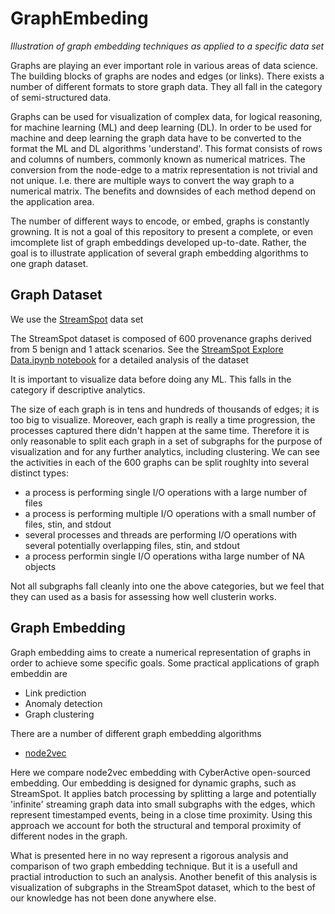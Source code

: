 # GraphEmbeding
<i> Illustration of graph embedding techniques as applied to a specific data set </i>

Graphs are playing an ever important role in various areas of data science. The building blocks of graphs are nodes and edges (or links). There exists a number of different formats to store graph data. They all fall in the category of semi-structured data. 

Graphs can be used for visualization of complex data, for logical reasoning, for machine learning (ML) and deep learning (DL). In order to be used for machine and deep learning the graph data have to be converted to the format the ML and DL algorithms 'understand'. This format consists of rows and columns of numbers, commonly known as numerical matrices. The conversion from the node-edge to a matrix representation is not trivial and not unique. I.e. there are multiple ways to convert the way graph to a numerical matrix. The benefits and downsides of each method depend on the application area. 

The number of different ways to encode, or embed, graphs is constantly growning. It is not a goal of this repository  to present a complete, or even imcomplete list of graph embeddings developed up-to-date. Rather, the goal is to illustrate application of several graph embedding algorithms to one graph dataset. 

## Graph Dataset
We use the  [StreamSpot] data set

[StreamSpot]: https://github.com/sbustreamspot/sbustreamspot-data
The StreamSpot dataset is composed of 600 provenance graphs derived from 5 benign and 1 attack scenarios. 
See the [StreamSpot Explore Data.ipynb notebook](https://github.com/CyberActive/GraphEmbeding/blob/main/StreamSpot%20Explore%20Data.ipynb) for a detailed analysis of the dataset

It is important to visualize data before doing any ML. This falls in the category if descriptive analytics. 

The size of each graph is in tens and hundreds of thousands of edges; it is too big to visualize. Moreover, each graph is really a time progression, the processes captured there didn't happen at the same time. Therefore it is only reasonable to split each graph in a set of subgraphs for the purpose of visualization and for any further analytics, including clustering. We can see the activities in each of the 600 graphs can be split roughlty into several distinct types:  
- a process is performing single I/O operations with a large number of files
- a process is performing multiple I/O operations with a small number of files, stin, and stdout
- several processes and threads are performing I/O operations with several potentially overlapping files, stin, and stdout
- a process performin single I/O operations witha large number of NA objects

Not all subgraphs fall cleanly into one the above categories, but we feel that they can used as a basis for assessing how well clusterin works. 

## Graph Embedding

Graph embedding aims to create a numerical representation of graphs in order to achieve some specific goals. Some practical applications of graph embeddin are
- Link prediction
- Anomaly detection
- Graph clustering

There are a number of different graph embedding algorithms 
- [node2vec](https://github.com/aditya-grover/node2vec)

Here we compare node2vec embedding with CyberActive open-sourced embedding. Our embedding is designed for dynamic graphs, such as StreamSpot. It applies batch processing by splitting a large and potentially 'infinite' streaming graph data into small subgraphs with the edges, which represent timestamped events, being in a close time proximity. Using this approach we account for both the structural and temporal proximity of different nodes in the graph.

What is presented here in no way represent a rigorous analysis and comparison of two graph embedding technique. But it is a usefull and practial introduction to such an analysis. Another benefit of this analysis is visualization of subgraphs in the StreamSpot dataset, which to the best of our knowledge has not been done anywhere else. 
